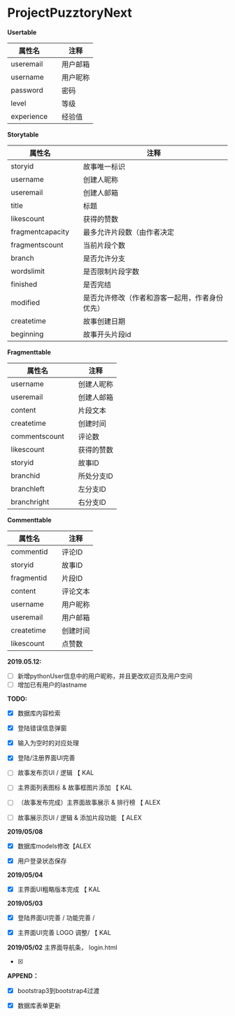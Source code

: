 # ProjectPuzztoryNext

**Usertable**

| 属性名     |      | 注释     |
| ---------- | ---- | -------- |
| useremail  |      | 用户邮箱 |
| username   |      | 用户昵称 |
| password   |      | 密码     |
| level      |      | 等级     |
| experience |      | 经验值   |

**Storytable**

| 属性名           |      | 注释                                           |
| ---------------- | ---- | ---------------------------------------------- |
| storyid          |      | 故事唯一标识                                   |
| username         |      | 创建人昵称                                     |
| useremail        |      | 创建人邮箱                                     |
| title            |      | 标题                                           |
| likescount       |      | 获得的赞数                                     |
| fragmentcapacity |      | 最多允许片段数（由作者决定                     |
| fragmentscount   |      | 当前片段个数                                   |
| branch           |      | 是否允许分支                                   |
| wordslimit       |      | 是否限制片段字数                               |
| finished         |      | 是否完结                                       |
| modified         |      | 是否允许修改（作者和游客一起用，作者身份优先） |
| createtime       |      | 故事创建日期                                   |
| beginning        |      | 故事开头片段id                                 |

**Fragmenttable**

| 属性名        |      | 注释       |
| ------------- | ---- | ---------- |
| username      |      | 创建人昵称 |
| useremail     |      | 创建人邮箱 |
| content       |      | 片段文本   |
| createtime    |      | 创建时间   |
| commentscount |      | 评论数     |
| likescount    |      | 获得的赞数 |
| storyid       |      | 故事ID     |
| branchid      |      | 所处分支ID |
| branchleft    |      | 左分支ID   |
| branchright   |      | 右分支ID   |

**Commenttable**

| 属性名     |      | 注释     |
| ---------- | ---- | -------- |
| commentid  |      | 评论ID   |
| storyid    |      | 故事ID   |
| fragmentid |      | 片段ID   |
| content    |      | 评论文本 |
| username   |      | 用户昵称 |
| useremail  |      | 用户邮箱 |
| createtime |      | 创建时间 |
| likescount |      | 点赞数   |



**2019.05.12:**

- [ ] 新增pythonUser信息中的用户昵称，并且更改欢迎页及用户空间
- [ ] 增加已有用户的lastname

**TODO:**

- [x] 数据库内容检索
- [x] 登陆错误信息弹窗
- [x] 输入为空时的对应处理
- [x] 登陆/注册界面UI完善

- [ ] 故事发布页UI / 逻辑 【 KAL

- [ ] 主界面列表图标 & 故事框图片添加 【 KAL
- [ ] （故事发布完成）主界面故事展示 & 排行榜 【 ALEX
- [ ] 故事展示页UI / 逻辑 & 添加片段功能 【 ALEX



**2019/05/08**

- [x] 数据库models修改【ALEX
- [x] 用户登录状态保存 



**2019/05/04**

- [x] 主界面UI粗略版本完成 【 KAL



**2019/05/03** 

- [x] 登陆界面UI完善 / 功能完善 / 
- [x] 主界面UI完善  LOGO 调整/  【 KAL



**2019/05/02** 主界面导航条， login.html



- [x] 



**APPEND：**

- [x] bootstrap3到bootstrap4过渡
- [x] 数据库表单更新



